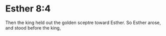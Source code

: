 # Esther 8:4

Then the king held out the golden sceptre toward Esther. So Esther arose, and stood before the king,